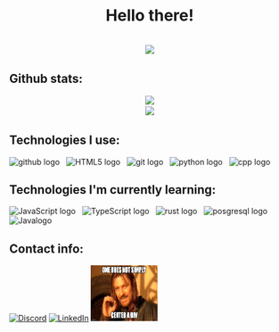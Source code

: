 <div align = "center">
    <h1>Hello there!</h1>
    <br>
    <img src = "assets/kenobi.gif">
</div>

<h2>Github stats:</h2>
</div>

<div align="center">
    <img
        src="https://github-readme-stats.vercel.app/api?username=Kasiastyy&show_icons=true&theme=tokyonight&count_private=true" />
</div>

<div align="center">
    <img
        src="https://github-readme-stats.vercel.app/api/top-langs/?username=Kasiastyy&layout=compact&theme=tokyonight&count_private=true" />
</div>

<h2>Technologies I use: </h2>
<img src="https://img.shields.io/badge/GitHub-282C34?logo=github&logoColor=0000" alt="github logo" title="github" height="25" />
&nbsp;
<img src="https://img.shields.io/badge/HTML5-282C34?logo=html5&logoColor=E34F26" alt="HTML5 logo" title="HTML5" height="25" />
&nbsp;
<img src="https://img.shields.io/badge/git-282C34?logo=git&logoColor=F05032" alt="git logo" title="git" height="25" />
&nbsp;
<img src="https://img.shields.io/badge/python-282C34?logo=python&logoColor=306698" alt="python logo" title="python" height="25" />
&nbsp;
<img src="https://img.shields.io/badge/C++-282C34?logo=cplusplus&logoColor=117698" alt="cpp logo" title="cpp" height="25" />
&nbsp;

<h2>Technologies I'm currently learning: </h2>

<img src="https://img.shields.io/badge/JavaScript-282C34?logo=javascript&logoColor=F7DF1E" alt="JavaScript logo" title="JavaScript" height="25" />
&nbsp;
<img src="https://img.shields.io/badge/TypeScript-282C34?logo=typescript&logoColor=3178C6" alt="TypeScript logo" title="TypeScript" height="25" />
&nbsp;
<img src="https://img.shields.io/badge/rust-282C34?logo=rust&logoColor=CE412B" alt="rust logo" title="rust" height="25" />
&nbsp;
<img src="https://img.shields.io/badge/PostgreSQL-282C34?logo=postgresql&logoColor=336791" alt="posgresql logo" title="postgreslq" height="25" />
&nbsp;
<img src="https://img.shields.io/badge/java-282C34?logo=duke&logoColor=F7DF1E" alt="Javalogo" title="Java" height="25" />
&nbsp;

<h2>Contact info:</h2>
 <a href="https://discord.com/users/635144233086484541"><img src="https://img.shields.io/badge/Discord-5865F2?style=for-the-badge&logo=discord&logoColor=white" alt="Discord"></a>
<a href="https://www.linkedin.com/in/dawid-kasiarz/"><img src="https://img.shields.io/badge/LinkedIn-0077B5?style=for-the-badge&logo=linkedin&logoColor=white" alt="LinkedIn"></a>



<img src = "assets/center.jpg" width="120" height="100">
